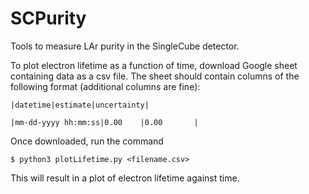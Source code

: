 # SCPurity
Tools to measure LAr purity in the SingleCube detector.

To plot electron lifetime as a function of time, download Google sheet containing data as a csv file.  The sheet should contain columns of the following format (additional columns are fine):

```|datetime|estimate|uncertainty|```

```|mm-dd-yyyy hh:mm:ss|0.00    |0.00       |```

Once downloaded, run the command

```$ python3 plotLifetime.py <filename.csv>```

This will result in a plot of electron lifetime against time.  
